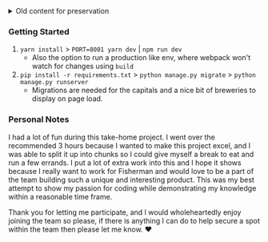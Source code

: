 <details><summary>Old content for preservation</summary>

### Instructions
1. Read the instructions and prompt
2. Clone repository to local machine
3. Set up tools/environment
4. Develop application
5. Commit/push changes to repository
6. Update README.md with any specific instructions for starting application

### Goal
Create a web application that allows users to find 
the **5 closest breweries** to their state's capital using the [Open Brewery API](https://www.openbrewerydb.org/)

### App Features
- Dropdown to select state
- Area to display search results

### Notes
- This is a full stack assignment - there must be a frontend and backend component (you may not fetch breweries directly from the client side).
- State capital location information is provided for you in `us_state_capitals.json`.
- This should take no more than 2-3 hours.
- There is no need to deploy this, although please ensure that it can run in a local development environment.
- There is no need for a persistent data store.
- There is no need to worry about styling (css).
- Preferred tools (present in repo) are: Django (python) and React (javascript). 
You may choose to remove this boilerplate and use your own tools or any additional tools of your liking. 
If you choose to use your own tools, please provide information for starting the application.

</details>

### Getting Started
1. `yarn install` > `PORT=8001 yarn dev` | `npm run dev`
    - Also the option to run a production like env, where webpack won't watch for changes using `build`
2. `pip install -r requirements.txt` > `python manage.py migrate` > `python manage.py runserver`
    - Migrations are needed for the capitals and a nice bit of breweries to display on page load.

### Personal Notes
I had a lot of fun during this take-home project. I went over the recommended 3 hours because I wanted to make this
project excel, and I was able to split it up into chunks so I could give myself a break to eat and run a few errands.
I put a lot of extra work into this and I hope it shows because I really want to work for Fisherman and would love to be
a part of the team building such a unique and interesting product. This was my best attempt to show my passion for
coding while demonstrating my knowledge within a reasonable time frame.

Thank you for letting me participate, and I would wholeheartedly enjoy joining the team so please, if there is anything I can do to
help secure a spot within the team then please let me know. :heart:
